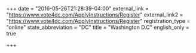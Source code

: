 +++
date = "2016-05-26T21:28:39-04:00"
external_link = "https://www.vote4dc.com/ApplyInstructions/Register"
external_link2 = "https://www.vote4dc.com/ApplyInstructions/Register"
registration_type = "online"
state_abbreviation = "DC"
title = "Washington D.C"
english_only = true 

+++
